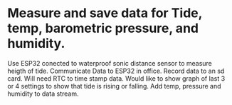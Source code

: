 # Measure and save data for Tide, temp, barometric pressure, and humidity.
Use ESP32 conected to waterproof sonic distance sensor to measure heigth of tide. 
Communicate Data to ESP32 in office.
Record data to an sd card.
Will need RTC to time stamp data.
Would like to show graph of last 3 or 4 settings to show that tide is rising or falling.
Add temp, pressure and humidity to data stream.
